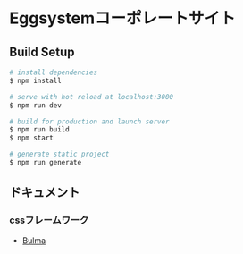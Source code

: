# Eggsystemコーポレートサイト

## Build Setup

``` bash
# install dependencies
$ npm install

# serve with hot reload at localhost:3000
$ npm run dev

# build for production and launch server
$ npm run build
$ npm start

# generate static project
$ npm run generate
```

## ドキュメント
### cssフレームワーク
* [Bulma](https://bulma.io/documentation/)